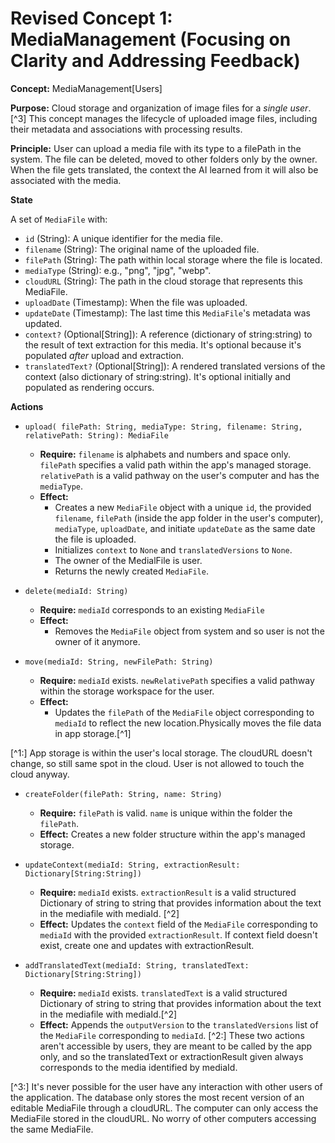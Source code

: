 # Revised Concept 1: MediaManagement (Focusing on Clarity and Addressing Feedback)

**Concept:** MediaManagement\[Users]

**Purpose:** Cloud storage and organization of image files for a *single user*. [^3] This concept manages the lifecycle of uploaded image files, including their metadata and associations with processing results.

**Principle:** User can upload a media file with its type to a filePath in the system. The file can be deleted, moved to other folders only by the owner. When the file gets translated, the context the AI learned from it will also be associated with the media.

**State**

A set of `MediaFile` with:
*   `id` (String): A unique identifier for the media file.
*   `filename` (String): The original name of the uploaded file.
*   `filePath` (String): The path within local storage where the file is located.
*   `mediaType` (String): e.g., "png", "jpg", "webp".
*   `cloudURL` (String): The path in the cloud storage that represents this MediaFile.
*   `uploadDate` (Timestamp): When the file was uploaded.
*   `updateDate` (Timestamp): The last time this `MediaFile`'s metadata was updated.
*   `context?` (Optional[String]): A reference (dictionary of string:string) to the result of text extraction for this media. It's optional because it's populated *after* upload and extraction.
*   `translatedText?` (Optional[String]): A rendered translated versions of the context (also dictionary of string:string). It's optional initially and populated as rendering occurs.

**Actions**

*   `upload( filePath: String, mediaType: String, filename: String, relativePath: String): MediaFile`
    *   **Require:** `filename` is alphabets and numbers and space only. `filePath` specifies a valid path within the app's managed storage. `relativePath` is a valid pathway on the user's computer and has the `mediaType`.
    *   **Effect:**
        *   Creates a new `MediaFile` object with a unique `id`, the provided `filename`, `filePath` (inside the app folder in the user's computer), `mediaType`, `uploadDate`, and initiate `updateDate` as the same date the file is uploaded.
        *   Initializes `context` to `None` and `translatedVersions` to `None`.
        *   The owner of the MedialFile is user.
        *   Returns the newly created `MediaFile`.

*   `delete(mediaId: String)`
    *   **Require:** `mediaId` corresponds to an existing `MediaFile`
    *   **Effect:**
        *   Removes the `MediaFile` object from system and so user is not the owner of it anymore.

*   `move(mediaId: String, newFilePath: String)`
    *   **Require:** `mediaId` exists. `newRelativePath` specifies a valid pathway within the storage workspace for the user.
    *   **Effect:**
        *   Updates the `filePath` of the `MediaFile` object corresponding to `mediaId` to reflect the new location.Physically moves the file data in app storage.[^1]

[^1:] App storage is within the user's local storage. The cloudURL doesn't change, so still same spot in the cloud. User is not allowed to touch the cloud anyway.

*   `createFolder(filePath: String, name: String)`
    *   **Require:** `filePath` is valid. `name` is unique within the folder the `filePath`.
    *   **Effect:** Creates a new folder structure within the app's managed storage.

*   `updateContext(mediaId: String, extractionResult: Dictionary[String:String])`
    *   **Require:** `mediaId` exists. `extractionResult` is a valid structured Dictionary of string to string that provides information about the text in the mediafile with mediaId. [^2]
    *   **Effect:** Updates the `context` field of the `MediaFile` corresponding to `mediaId` with the provided `extractionResult`.
    If context field doesn't exist, create one and updates with extractionResult.

*   `addTranslatedText(mediaId: String, translatedText: Dictionary[String:String])`
    *   **Require:** `mediaId` exists. `translatedText` is a valid structured Dictionary of string to string that provides information about the text in the mediafile with mediaId.[^2]
    *   **Effect:** Appends the `outputVersion` to the `translatedVersions` list of the `MediaFile` corresponding to `mediaId`.
[^2:] These two actions aren't accessible by users, they are meant to be called by the app only, and so the translatedText or extractionResult given always corresponds to the media identified by mediaId.

[^3:] It's never possible for the user have any interaction with other users of the application. The database only stores the most recent version of an editable MediaFile through a cloudURL. The computer can only access the MediaFile stored
in the cloudURL. No worry of other computers accessing the same MediaFile.
